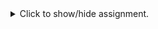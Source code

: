 <script>

</script>

<details>
<summary><span>Click to show/hide assignment.</span></summary>
<br>

    <slot></slot>

</details>

<br>

<style lang="sass">
summary 
	cursor: pointer
	/* width: 100% */
	border: none
	outline: none
	transition: 0.5s
	
span	
	border-bottom: 1px solid transparent
	&:hover 
		border-bottom: 1px solid orchid
	
</style>
